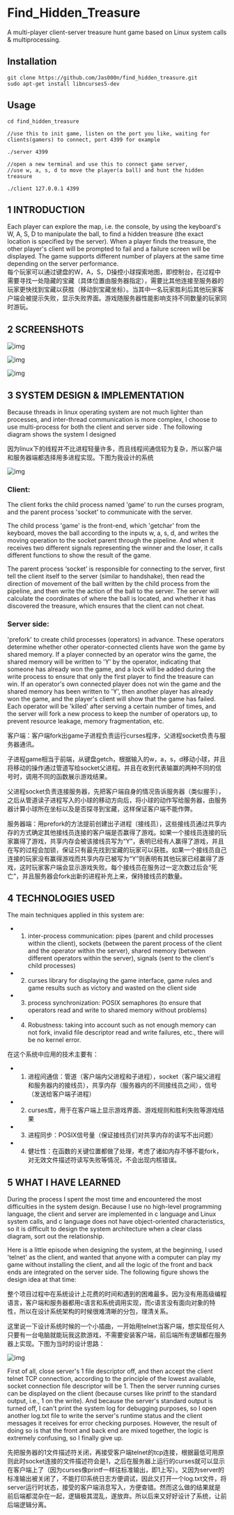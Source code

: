 # Find_Hidden_Treasure

A multi-player client-server treasure hunt game based on Linux system calls & multiprocessing.
## Installation
    git clone https://github.com/Jas000n/find_hidden_treasure.git
    sudo apt-get install libncurses5-dev
## Usage
    cd find_hidden_treasure
    
    //use this to init game, listen on the port you like, waiting for clients(gamers) to connect, port 4399 for example
    
    ./server 4399
    
    //open a new terminal and use this to connect game server, 
    //use w, a, s, d to move the player(a ball) and hunt the hidden treasure
    
    ./client 127.0.0.1 4399	

## 1   INTRODUCTION
Each player can explore the map, i.e. the console, by using the keyboard's W, A, S, D to manipulate the ball, to find a hidden treasure (the exact location is specified by the server). When a player finds the treasure, the other player's client will be prompted to fail and a failure screen will be displayed. The game supports different number of players at the same time depending on the server performance.  
每个玩家可以通过键盘的W，A，S，D操控小球探索地图，即控制台，在过程中需要寻找一处隐藏的宝藏（具体位置由服务器指定），需要比其他连接至服务器的玩家更快找到宝藏以获胜（移动到宝藏坐标）。当其中一名玩家胜利后其他玩家客户端会被提示失败，显示失败界面。游戏随服务器性能影响支持不同数量的玩家同时游玩。

## 2   SCREENSHOTS


![img](./pics/img.jpeg)

![img](./pics/img_1.jpeg)

![img](./pics/img_2.jpeg)

## 3   SYSTEM DESIGN & IMPLEMENTATION
Because threads in linux operating system are not much lighter than processes, and inter-thread communication is more complex, I choose to use multi-process for both the client and server side . The following diagram shows the system I designed

因为linux下的线程并不比进程轻量许多，而且线程间通信较为复杂，所以客户端和服务器端都选择用多进程实现。下图为我设计的系统

![img](./pics/img_3.jpeg)

### Client: 
The client forks the child process named 'game' to run the curses program, and the parent process 'socket' to communicate with the server.

The child process 'game' is the front-end, which 'getchar' from the keyboard, moves the ball according to the inputs w, a, s, d, and writes the moving operation to the socket parent through the pipeline. And when it receives two different signals representing the winner and the loser, it calls different functions to show the result of the game.

The parent process ‘socket’ is responsible for connecting to the server, first tell the client itself to the server (similar to handshake), then read the direction of movement of the ball written by the child process from the pipeline, and then write the action of the ball to the server. The server will calculate the coordinates of where the ball is located, and whether it has discovered the treasure, which ensures that the client can not cheat.

### Server side: 
'prefork' to create child processes (operators) in advance. These operators determine whether other operator-connected clients have won the game by shared memory. If a player connected by an operator wins the game, the shared memory will be written to 'Y' by the operator, indicating that someone has already won the game, and a lock will be added during the write process to ensure that only the first player to find the treasure can win. If an operator's own connected player does not win the game and the shared memory has been written to 'Y', then another player has already won the game, and the player's client will show that the game has failed. Each operator will be 'killed' after serving a certain number of times, and the server will fork a new process to keep the number of operators up, to prevent resource leakage, memory fragmentation, etc.

客户端：客户端fork出game子进程负责运行curses程序，父进程socket负责与服务器通讯。

子进程game相当于前端，从键盘getch，根据输入的w，a，s，d移动小球，并且将移动的操作通过管道写给socket父进程。并且在收到代表输赢的两种不同的信号时，调用不同的函数展示游戏结果。

父进程socket负责连接服务器，先把客户端自身的情况告诉服务器（类似握手），之后从管道读子进程写入的小球的移动方向后，将小球的动作写给服务器，由服务器计算小球所在坐标以及是否探寻到宝藏，这样保证客户端不能作弊。


服务器端：用prefork的方法提前创建出子进程（接线员），这些接线员通过共享内存的方式确定其他接线员连接的客户端是否赢得了游戏。如果一个接线员连接的玩家赢得了游戏，共享内存会被该接线员写为“Y”，表明已经有人赢得了游戏，并且在写的过程会加锁，保证只有最先找到宝藏的玩家可以获胜。如果一个接线员自己连接的玩家没有赢得游戏而共享内存已被写为“Y”则表明有其他玩家已经赢得了游戏，这时玩家客户端会显示游戏失败。每个接线员在服务过一定次数过后会“死亡”，并且服务器会fork出新的进程补充上来，保持接线员的数量。
## 4 TECHNOLOGIES USED
The main techniques applied in this system are:
* 1. inter-process communication: pipes (parent and child processes within the client), sockets (between the parent process of the client and the operator within the server), shared memory (between different operators within the server), signals (sent to the client's child processes)
* 2. curses library for displaying the game interface, game rules and game results such as victory and wasted on the client side
* 3. process synchronization: POSIX semaphores (to ensure that operators read and write to shared memory without problems)
* 4. Robustness: taking into account such as not enough memory can not fork, invalid file descriptor read and write failures, etc., there will be no kernel error.

在这个系统中应用的技术主要有：
* 1. 进程间通信：管道（客户端内父进程和子进程），socket（客户端父进程和服务器内的接线员），共享内存（服务器内的不同接线员之间），信号（发送给客户端子进程）
* 2. curses库，用于在客户端上显示游戏界面、游戏规则和胜利失败等游戏结果
* 3. 进程同步：POSIX信号量（保证接线员们对共享内存的读写不出问题）
* 4. 健壮性：在函数的关键位置都做了处理，考虑了诸如内存不够不能fork，对无效文件描述符读写失败等情况，不会出现内核错误。

## 5   WHAT I HAVE LEARNED

During the process I spent the most time and encountered the most difficulties in the system design. Because I use no high-level programming language, the client and server are implemented in c language and Linux system calls, and c language does not have object-oriented characteristics, so it is difficult to design the system architecture when a clear class diagram, sort out the relationship.

Here is a little episode when designing the system, at the beginning, I used 'telnet' as the client, and wanted that anyone with a computer can play my game without installing the client, and all the logic of the front and back ends are integrated on the server side. The following figure shows the design idea at that time:

整个项目过程中在系统设计上花费的时间和遇到的困难最多。因为没有用高级编程语言，客户端和服务器都用c语言和系统调用实现，而c语言没有面向对象的特性，所以在设计系统架构的时候很难清晰的分包，理清关系。

这里说一下设计系统时候的一个小插曲，一开始用telnet当客户端，想实现任何人只要有一台电脑就能玩我这款游戏，不需要安装客户端，前后端所有逻辑都在服务器上实现。下图为当时的设计思路：

![img](./pics/img_4.jpeg)

First of all, close server's 1 file descriptor off, and then accept the client telnet TCP connection, according to the principle of the lowest available, socket connection file descriptor will be 1. Then the server running curses can be displayed on the client (because curses like printf to the standard output, i.e., 1 on the write). And because the server's standard output is turned off, I can't print the system log for debugging purposes, so I open another log.txt file to write the server's runtime status and the client messages it receives for error checking purposes. However, the result of doing so is that the front and back end are mixed together, the logic is extremely confusing, so I finally give up. 

先把服务器的1文件描述符关闭，再接受客户端telnet的tcp连接，根据最低可用原则此时socket连接的文件描述符会是1，之后在服务器上运行的curses就可以显示在客户端上了（因为curses像printf一样往标准输出，即1上写）。又因为server的标准输出被关闭了，不能打印系统日志方便调试，因此又打开一个log.txt文件，将server运行时状态，接受的客户端消息写入，方便查错。然而这么做的结果就是前后端都混杂在一起，逻辑极其混乱，遂放弃。所以后来又好好设计了系统，让前后端逻辑分离。
